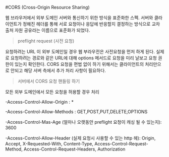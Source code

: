 #CORS (Cross-Origin Resource Sharing)

웹 브라우저에서 외부 도메인 서버와 통신하기 위한 방식을 표준화한 스펙. 
서버와 클라이언트가 정해진 헤더를 통해 서로 요청이나 응답에 반응할지 결정하는 방식으로 교차 출처 자원 공유라는 이름으로 표준화가 되었다.

>preflight request (사전 요청)

요청하려는 URL 이 외부 도메인일 경우 웹 부라우전은 사전요청을 먼저 하게 된다.
실제로 요청하려는 경로와 같은 URL에 대해 options 메서드로 요청을 미리 날보고 요청 권한이 있는지 확인한다.
CORS 요청을 편법 없이 하기 위해서는 클라이언트의 처리만으로 안되고 해당 서버 측에서 추가 처리 사항이 필요하다.

>서버에서 CORS 요청 핸들링 하기

모든 외부 도메인에서 모든 요청을 허용할 경우 처리

-Access-Control-Allow-Origin : *    

-Access-Control-Allow-Methods : GET,POST,PUT,DELETE,OPTIONS

-Access-Control-Mas-Age (얼마나 오랫동안 preflight 요청이 캐싱 될 수 있는지): 3600 

-Access-Control-Allow-Header (실제 요청시 사용할 수 있는 http 헤): Origin, Accept, X-Requested-With, Content-Type, Access-Control-Request-Method, Access-Control-Request-Headers, Authorization



